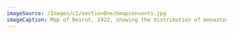```yaml
---
imageSource: /Images/c1/sectionOne/bmapconvents.jpg
imageCaption: Map of Beirut, 1922, showing the distribution of monasteries and churches
---
```

